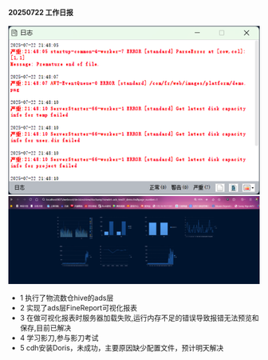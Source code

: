 #### 20250722 工作日报
![](../imgs/img0722_1.png)
![](../imgs/img0722_2.png)
* 1 执行了物流数仓hive的ads层
* 2 实现了ads层FineReport可视化报表
* 3 在做可视化报表时服务器加载失败,运行内存不足的错误导致报错无法预览和保存,目前已解决
* 4 学习影刀,参与影刀考试
* 5 cdh安装Doris，未成功，主要原因缺少配置文件，预计明天解决


